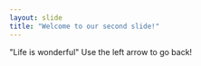 ```yaml
---
layout: slide
title: "Welcome to our second slide!"
---
```

"Life is wonderful"
Use the left arrow to go back!
